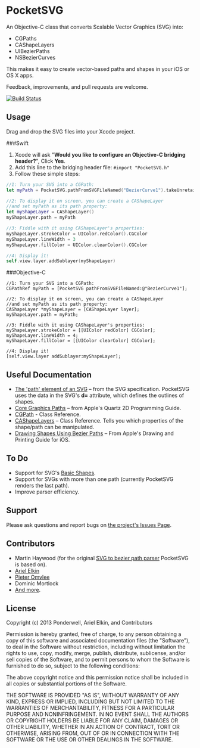 # PocketSVG
An Objective-C class that converts Scalable Vector Graphics (SVG) into:
* CGPaths
* CAShapeLayers
* UIBezierPaths
* NSBezierCurves 

This makes it easy to create vector-based paths and shapes in your iOS or OS X apps. 

Feedback, improvements, and pull requests are welcome.

[![Build Status](https://travis-ci.org/arielelkin/PocketSVG.svg?branch=master)](https://travis-ci.org/arielelkin/PocketSVG)

## Usage
Drag and drop the SVG files into your Xcode project. 

###Swift
1. Xcode will ask "**Would you like to configure an Objective-C bridging header?**", Click **Yes**.
1. Add this line to the bridging header file:
`#import "PocketSVG.h"`
1. Follow these simple steps:

```swift
//1: Turn your SVG into a CGPath:
let myPath = PocketSVG.pathFromSVGFileNamed("BezierCurve1").takeUnretainedValue()

//2: To display it on screen, you can create a CAShapeLayer
//and set myPath as its path property:
let myShapeLayer = CAShapeLayer()
myShapeLayer.path = myPath

//3: Fiddle with it using CAShapeLayer's properties:
myShapeLayer.strokeColor = UIColor.redColor().CGColor
myShapeLayer.lineWidth = 3
myShapeLayer.fillColor = UIColor.clearColor().CGColor

//4: Display it!
self.view.layer.addSublayer(myShapeLayer)
```

###Objective-C

```obj-c
//1: Turn your SVG into a CGPath:
CGPathRef myPath = [PocketSVG pathFromSVGFileNamed:@"BezierCurve1"];

//2: To display it on screen, you can create a CAShapeLayer
//and set myPath as its path property:
CAShapeLayer *myShapeLayer = [CAShapeLayer layer];
myShapeLayer.path = myPath;

//3: Fiddle with it using CAShapeLayer's properties:
myShapeLayer.strokeColor = [[UIColor redColor] CGColor];
myShapeLayer.lineWidth = 4;
myShapeLayer.fillColor = [[UIColor clearColor] CGColor];

//4: Display it!
[self.view.layer addSublayer:myShapeLayer];
```

## Useful Documentation
* [The 'path' element of an SVG](http://www.w3.org/TR/SVG/paths.html#PathElement) – from the SVG specification. PocketSVG uses the data in the SVG's **d=** attribute, which defines the outlines of shapes. 
* [Core Graphics Paths](https://developer.apple.com/library/mac/documentation/graphicsimaging/Conceptual/drawingwithquartz2d/dq_paths/dq_paths.html#//apple_ref/doc/uid/TP30001066-CH211-TPXREF101) – from Apple's Quartz 2D Programming Guide.
* [CGPath](https://developer.apple.com/library/mac/documentation/graphicsimaging/reference/CGPath/Reference/reference.html) - Class Reference.
* [CAShapeLayers](https://developer.apple.com/library/mac/#documentation/GraphicsImaging/Reference/CAShapeLayer_class/Reference/Reference.html) – Class Reference. Tells you which properties of the shape/path can be manipulated. 
* [Drawing Shapes Using Bezier Paths](http://developer.apple.com/library/ios/#documentation/2ddrawing/conceptual/drawingprintingios/BezierPaths/BezierPaths.html) – From Apple's Drawing and Printing Guide for iOS.

## To Do
* Support for SVG's [Basic Shapes](http://www.w3.org/TR/SVG/shapes.html).
* Support for SVGs with more than one path (currently PocketSVG renders the last path).
* Improve parser efficiency.

## Support
Please ask questions and report bugs on [the project's Issues Page](https://github.com/arielelkin/PocketSVG/issues). 

## Contributors
* Martin Haywood (for the original [SVG to bezier path parser](http://ponderwell.net/2011/05/converting-svg-paths-to-objective-c-paths/) PocketSVG is based on).
* [Ariel Elkin](http://www.github.com/arielelkin)
* [Pieter Omvlee](http://www.bohemiancoding.com/)
* Dominic Mortlock
* [And more](https://github.com/arielelkin/PocketSVG/graphs/contributors).

## License

Copyright (c) 2013 Ponderwell, Ariel Elkin, and Contributors

Permission is hereby granted, free of charge, to any person obtaining a copy of this software and associated documentation files (the "Software"), to deal in the Software without restriction, including without limitation the rights to use, copy, modify, merge, publish, distribute, sublicense, and/or sell copies of the Software, and to permit persons to whom the Software is furnished to do so, subject to the following conditions:

The above copyright notice and this permission notice shall be included in all copies or substantial portions of the Software.

THE SOFTWARE IS PROVIDED "AS IS", WITHOUT WARRANTY OF ANY KIND, EXPRESS OR IMPLIED, INCLUDING BUT NOT LIMITED TO THE WARRANTIES OF MERCHANTABILITY, FITNESS FOR A PARTICULAR PURPOSE AND NONINFRINGEMENT. IN NO EVENT SHALL THE AUTHORS OR COPYRIGHT HOLDERS BE LIABLE FOR ANY CLAIM, DAMAGES OR OTHER LIABILITY, WHETHER IN AN ACTION OF CONTRACT, TORT OR OTHERWISE, ARISING FROM, OUT OF OR IN CONNECTION WITH THE SOFTWARE OR THE USE OR OTHER DEALINGS IN THE SOFTWARE.
